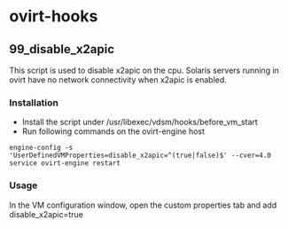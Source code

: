 # ovirt-hooks

## 99_disable_x2apic
This script is used to disable x2apic on the cpu.
Solaris servers running in ovirt have no network connectivity when x2apic is enabled.

### Installation
* Install the script under /usr/libexec/vdsm/hooks/before_vm_start
* Run following commands on the ovirt-engine host
```
engine-config -s 'UserDefinedVMProperties=disable_x2apic=^(true|false)$' --cver=4.0
service ovirt-engine restart
```

### Usage
In the VM configuration window, open the custom properties tab and add disable_x2apic=true
